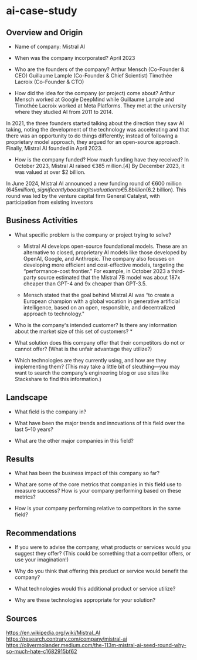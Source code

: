 # ai-case-study

## Overview and Origin

* Name of company: Mistral AI

* When was the company incorporated? April 2023

* Who are the founders of the company?
    Arthur Mensch (Co-Founder & CEO)
    Guillaume Lample (Co-Founder & Chief Scientist)
    Timothée Lacroix (Co-Founder & CTO)

* How did the idea for the company (or project) come about?
Arthur Mensch worked at Google DeepMind while Guillaume Lample and Timothée Lacroix worked at Meta Platforms. They met at the university where they studied AI from 2011 to 2014. 

In 2021, the three founders started talking about the direction they saw AI taking, noting the development of the technology was accelerating and that there was an opportunity to do things differently; instead of following a proprietary model approach, they argued for an open-source approach. Finally, Mistral AI founded in April 2023.

* How is the company funded? How much funding have they received?
In October 2023, Mistral AI raised €385 million.[4] By December 2023, it was valued at over $2 billion.

In June 2024, Mistral AI announced a new funding round of €600 million ($645 million), significantly boosting its valuation to €5.8 billion ($6.2 billion). This round was led by the venture capital firm General Catalyst, with participation from existing investors

## Business Activities

* What specific problem is the company or project trying to solve?

    * Mistral AI develops open-source foundational models. These are an alternative to closed, proprietary AI models like those developed by OpenAI, Google, and Anthropic. The company also focuses on developing more efficient and cost-effective models, targeting the “performance-cost frontier.” For example, in October 2023 a third-party source estimated that the Mistral 7B model was about 187x cheaper than GPT-4 and 9x cheaper than GPT-3.5.

    * Mensch stated that the goal behind Mistral AI was “to create a European champion with a global vocation in generative artificial intelligence, based on an open, responsible, and decentralized approach to technology."

* Who is the company's intended customer? Is there any information about the market size of this set of customers?
  * 

* What solution does this company offer that their competitors do not or cannot offer? (What is the unfair advantage they utilize?)

* Which technologies are they currently using, and how are they implementing them? (This may take a little bit of sleuthing&mdash;you may want to search the company’s engineering blog or use sites like Stackshare to find this information.)

## Landscape

* What field is the company in?

* What have been the major trends and innovations of this field over the last 5&ndash;10 years?

* What are the other major companies in this field?

## Results

* What has been the business impact of this company so far?

* What are some of the core metrics that companies in this field use to measure success? How is your company performing based on these metrics?

* How is your company performing relative to competitors in the same field?

## Recommendations

* If you were to advise the company, what products or services would you suggest they offer? (This could be something that a competitor offers, or use your imagination!)

* Why do you think that offering this product or service would benefit the company?

* What technologies would this additional product or service utilize?

* Why are these technologies appropriate for your solution?

## Sources
https://en.wikipedia.org/wiki/Mistral_AI
https://research.contrary.com/company/mistral-ai
https://olivermolander.medium.com/the-113m-mistral-ai-seed-round-why-so-much-hate-c1682915bf62

